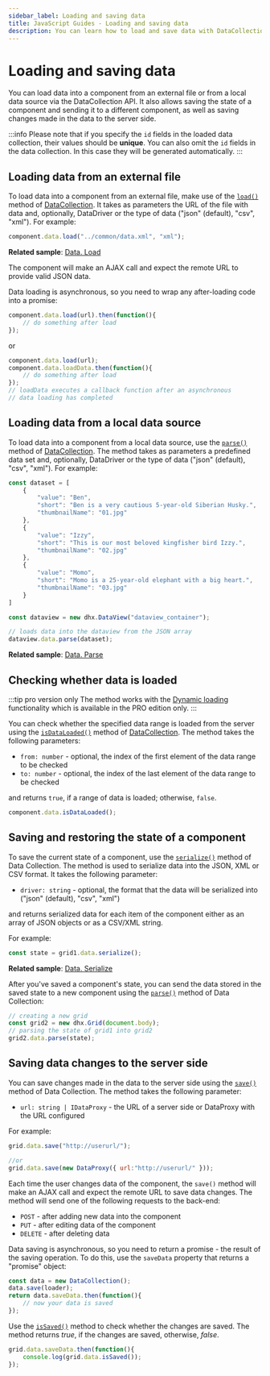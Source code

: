 ```yaml
---
sidebar_label: Loading and saving data
title: JavaScript Guides - Loading and saving data 
description: You can learn how to load and save data with DataCollection in the documentation of the DHTMLX JavaScript UI library. Browse developer guides and API reference, try out code examples and live demos, and download a free 30-day evaluation version of DHTMLX Suite.
---
```


# Loading and saving data

You can load data into a component from an external file or from a local data source via the DataCollection API. It also allows saving the state of a component and sending it to a different component, as well as saving changes made in the data to the server side. 

:::info
Please note that if you specify the `id` fields in the loaded data collection, their values should be **unique**. You can also omit the `id` fields in the data collection. In this case they will be generated automatically.
:::

## Loading data from an external file

To load data into a component from an external file, make use of the [`load()`](data_collection/api/datacollection_load_method.md) method of [DataCollection](data_collection.md). It takes as parameters the URL of the file with data and, optionally, DataDriver or the type of data ("json" (default), "csv", "xml"). For example:

~~~jsx
component.data.load("../common/data.xml", "xml");
~~~

**Related sample**: [Data. Load](https://snippet.dhtmlx.com/dyykcnxi)

The component will make an AJAX call and expect the remote URL to provide valid JSON data.

Data loading is asynchronous, so you need to wrap any after-loading code into a promise:

~~~jsx
component.data.load(url).then(function(){
    // do something after load
});
~~~

or

~~~jsx
component.data.load(url);
component.data.loadData.then(function(){
    // do something after load
});
// loadData executes a callback function after an asynchronous
// data loading has completed
~~~

## Loading data from a local data source

To load data into a component from a local data source, use the [`parse()`](data_collection/api/datacollection_parse_method.md) method of [DataCollection](data_collection.md). The method takes as parameters a predefined data set and, optionally, DataDriver or the type of data ("json" (default), "csv", "xml"). For example:

~~~jsx
const dataset = [
    {
        "value": "Ben",
        "short": "Ben is a very cautious 5-year-old Siberian Husky.",
        "thumbnailName": "01.jpg"
    },
    {
        "value": "Izzy",
        "short": "This is our most beloved kingfisher bird Izzy.",
        "thumbnailName": "02.jpg"
    },
    {
        "value": "Momo",
        "short": "Momo is a 25-year-old elephant with a big heart.",
        "thumbnailName": "03.jpg"
    }
]

const dataview = new dhx.DataView("dataview_container");

// loads data into the dataview from the JSON array
dataview.data.parse(dataset);
~~~

**Related sample**: [Data. Parse](https://snippet.dhtmlx.com/0zrxtmvi)

## Checking whether data is loaded

:::tip pro version only
The method works with the [Dynamic loading](helpers/lazydataproxy.md) functionality which is available in the PRO edition only.
:::

You can check whether the specified data range is loaded from the server using the [`isDataLoaded()`](data_collection/api/datacollection_isdataloaded_method.md) method of [DataCollection](data_collection.md). The method takes the following parameters:

- `from: number` - optional, the index of the first element of the data range to be checked
- `to: number` - optional, the index of the last element of the data range to be checked

and returns `true`, if a range of data is loaded; otherwise, `false`.

~~~jsx
component.data.isDataLoaded();
~~~

## Saving and restoring the state of a component

To save the current state of a component, use the [`serialize()`](data_collection/api/datacollection_serialize_method.md) method of Data Collection. The method is used to serialize data into the JSON, XML or CSV format. It takes the following parameter:

- `driver: string` - optional, the format that the data will be serialized into ("json" (default), "csv", "xml")

and returns serialized data for each item of the component either as an array of JSON objects or as a CSV/XML string.

For example:

~~~jsx
const state = grid1.data.serialize();
~~~

**Related sample**: [Data. Serialize](https://snippet.dhtmlx.com/7c35n4uf)

After you've saved a component's state, you can send the data stored in the saved state to a new component using the [`parse()`](data_collection/api/datacollection_parse_method.md) method of Data Collection:

~~~jsx
// creating a new grid
const grid2 = new dhx.Grid(document.body);
// parsing the state of grid1 into grid2
grid2.data.parse(state);
~~~

## Saving data changes to the server side

You can save changes made in the data to the server side using the [`save()`](data_collection/api/datacollection_save_method.md) method of Data Collection. The method takes the following parameter:

- `url: string | IDataProxy` - the URL of a server side or DataProxy with the URL configured

For example:

~~~jsx
grid.data.save("http://userurl/");

//or
grid.data.save(new DataProxy({ url:"http://userurl/" }));
~~~

Each time the user changes data of the component, the `save()` method will make an AJAX call and expect the remote URL to save data changes. The method will send one of the following requests to the back-end:

- `POST` - after adding new data into the component
- `PUT` - after editing data of the component
- `DELETE` - after deleting data

Data saving is asynchronous, so you need to return a promise - the result of the saving operation. To do this, use the `saveData` property that returns a "promise" object:

~~~jsx
const data = new DataCollection();
data.save(loader);
return data.saveData.then(function(){
    // now your data is saved
});
~~~

Use the [`isSaved()`](data_collection/api/datacollection_issaved_method.md) method to check whether the changes are saved. The method returns *true*, if the changes are saved, otherwise, *false*.

~~~jsx
grid.data.saveData.then(function(){
    console.log(grid.data.isSaved());
});
~~~